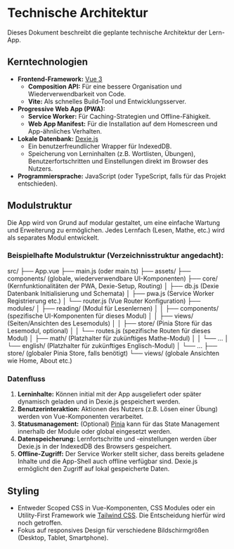 # Technische Architektur

Dieses Dokument beschreibt die geplante technische Architektur der Lern-App.

## Kerntechnologien

- **Frontend-Framework:** [Vue 3](https://vuejs.org/)
  - **Composition API:** Für eine bessere Organisation und Wiederverwendbarkeit von Code.
  - **Vite:** Als schnelles Build-Tool und Entwicklungsserver.
- **Progressive Web App (PWA):**
  - **Service Worker:** Für Caching-Strategien und Offline-Fähigkeit.
  - **Web App Manifest:** Für die Installation auf dem Homescreen und App-ähnliches Verhalten.
- **Lokale Datenbank:** [Dexie.js](https://dexie.org/)
  - Ein benutzerfreundlicher Wrapper für IndexedDB.
  - Speicherung von Lerninhalten (z.B. Wortlisten, Übungen), Benutzerfortschritten und Einstellungen direkt im Browser des Nutzers.
- **Programmiersprache:** JavaScript (oder TypeScript, falls für das Projekt entschieden).

## Modulstruktur

Die App wird von Grund auf modular gestaltet, um eine einfache Wartung und Erweiterung zu ermöglichen. Jedes Lernfach (Lesen, Mathe, etc.) wird als separates Modul entwickelt.

### Beispielhafte Modulstruktur (Verzeichnisstruktur angedacht):

src/
├── App.vue
├── main.js (oder main.ts)
├── assets/
├── components/ (globale, wiederverwendbare UI-Komponenten)
├── core/ (Kernfunktionalitäten der PWA, Dexie-Setup, Routing)
│ ├── db.js (Dexie Datenbank Initialisierung und Schemata)
│ ├── pwa.js (Service Worker Registrierung etc.)
│ └── router.js (Vue Router Konfiguration)
├── modules/
│ ├── reading/ (Modul für Lesenlernen)
│ │ ├── components/ (spezifische UI-Komponenten für dieses Modul)
│ │ ├── views/ (Seiten/Ansichten des Lesemoduls)
│ │ ├── store/ (Pinia Store für das Lesemodul, optional)
│ │ └── routes.js (spezifische Routen für dieses Modul)
│ ├── math/ (Platzhalter für zukünftiges Mathe-Modul)
│ │ └── ...
│ └── english/ (Platzhalter für zukünftiges Englisch-Modul)
│ └── ...
├── store/ (globaler Pinia Store, falls benötigt)
└── views/ (globale Ansichten wie Home, About etc.)

### Datenfluss

1.  **Lerninhalte:** Können initial mit der App ausgeliefert oder später dynamisch geladen und in Dexie.js gespeichert werden.
2.  **Benutzerinteraktion:** Aktionen des Nutzers (z.B. Lösen einer Übung) werden von Vue-Komponenten verarbeitet.
3.  **Statusmanagement:** (Optional) [Pinia](https://pinia.vuejs.org/) kann für das State Management innerhalb der Module oder global eingesetzt werden.
4.  **Datenspeicherung:** Lernfortschritte und -einstellungen werden über Dexie.js in der IndexedDB des Browsers gespeichert.
5.  **Offline-Zugriff:** Der Service Worker stellt sicher, dass bereits geladene Inhalte und die App-Shell auch offline verfügbar sind. Dexie.js ermöglicht den Zugriff auf lokal gespeicherte Daten.

## Styling

- Entweder Scoped CSS in Vue-Komponenten, CSS Modules oder ein Utility-First Framework wie [Tailwind CSS](https://tailwindcss.com/). Die Entscheidung hierfür wird noch getroffen.
- Fokus auf responsives Design für verschiedene Bildschirmgrößen (Desktop, Tablet, Smartphone).
